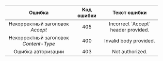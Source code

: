 | Ошибка | Код ошибки | Текст ошибки |
|:-----------------------------------:|:----------:|:------------------------------------:|
| Некорректный заголовок _Accept_ | 405 | Incorrect \`Accept\` header provided. |
| Некорректный заголовок _Content-Type_ | 400 | Invalid body provided. |
| Ошибка авторизации | 403 | Not authorized. |